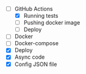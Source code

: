 * [ ] GitHub Actions
  * [x] Running tests
  * [ ] Pushing docker image
  * [ ] Deploy
* [ ] Docker
* [ ] Docker-compose
* [x] Deploy  
* [x] Async code
* [x] Config JSON file